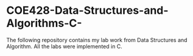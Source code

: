 # COE428-Data-Structures-and-Algorithms-C-
The following repository contains my lab work from Data Structures and Algorithm. All the labs were implemented in C.

